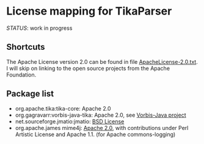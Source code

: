 # License mapping for TikaParser

_STATUS_: work in progress

## Shortcuts

The Apache License version 2.0 can be found in file [ApacheLicense-2.0.txt](ApacheLicense-2.0.txt).
I will skip on linking to the open source projects from the Apache Foundation.

## Package list

* org.apache.tika:tika-core: Apache 2.0
* org.gagravarr:vorbis-java-tika: Apache 2.0,
  see [Vorbis-Java project](pagehttps://github.com/Gagravarr/VorbisJava/blob/master/LICENSE.txt)
* net.sourceforge.jmatio:jmatio: [BSD License](JMatIO.bsd.txt)
* org.apache.james mime4j: [Apache 2.0](apache-mime4j-project-license.txt), with contributions under Perl Artistic License and Apache 1.1. (for Apache commons-logging)
     
